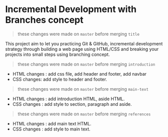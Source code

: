 # Incremental Development with Branches concept

> these changes were made on ```master``` before merging ```title```

This project aim to let you practicing Git & GitHub, incremental development strategy through building a web page using HTML/CSS and breaking your projects into small steps using branching concept.

> these changes were made on ```master``` before merging ```introduction```

- HTML changes : add css file, add header and footer, add navbar
- CSS changes: add style to header and footer.

> these changes were made on ```master``` before merging ```main-text```

- HTML changes : add introduction HTML, aside HTML.
- CSS changes : add style to section, paragraph and aside.

> these changes were made on ```master``` before merging ```references```

- HTML changes : add main text HTML.
- CSS changes : add style to main text.
